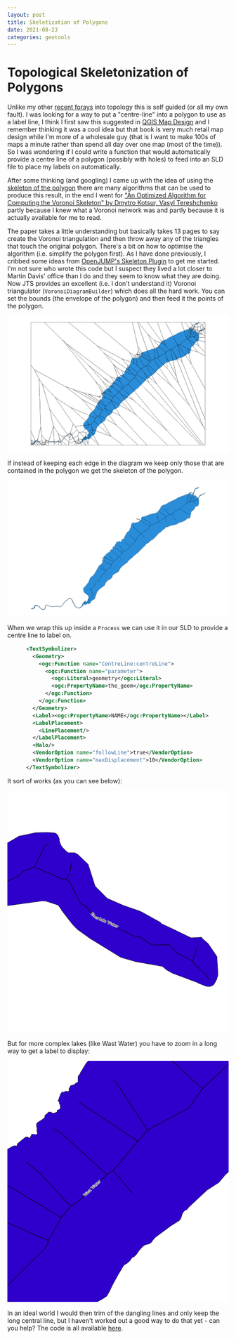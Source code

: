 ```yaml
---
layout: post
title: Skeletization of Polygons
date: 2021-08-23
categories: geotools
---
```


# Topological Skeletonization of Polygons 

Unlike my other [recent forays](/geotools/2021/08/23/Topological-Adventures.html) into topology this is self guided (or all my own fault). I was looking for a way to put a "centre-line" into a polygon to use as a label line, I think I first saw this suggested in [QGIS Map Design](https://locatepress.com/qmd2) and I remember thinking it was a cool idea but that book is very much retail map design while I'm more of a wholesale guy (that is I want to make 100s of maps a minute rather than spend all day over one map (most of the time)). So I was wondering if I could write a function that would automatically provide a centre line of a polygon (possibly with holes) to feed into an SLD file to place my labels on automatically. 

After some thinking (and googling) I came up with the idea of using the [skeleton of the polygon](https://en.wikipedia.org/wiki/Topological_skeleton) there are many algorithms that can be used to produce this result, in the end I went for ["An Optimized Algorithm for Computing the Voronoi Skeleton" by Dmytro Kotsur, Vasyl Tereshchenko](https://www.computingonline.net/files/journals/1/archieve/IJC_2020_19_4_03.pdf) partly because I knew what a Voronoi network was and partly because it is actually available for me to read. 


The paper takes a little understanding but basically takes 13 pages to say create the Voronoi triangulation and then throw away any of the triangles that touch the original polygon. There's a bit on how to optimise the algorithm (i.e. simplify the polygon first). 
As I have done previously, I cribbed some ideas from [OpenJUMP's Skeleton Plugin](https://github.com/openjump-gis/graph-toolbox-extension/blob/main/src/main/java/fr/michaelm/jump/plugin/graph/SkeletonPlugIn.java) to get me started. I'm not sure who wrote this code but I suspect they lived a lot closer to Martin Davis' office than I do and they seem to know what they are doing. 
Now JTS provides an excellent (i.e. I don't understand it) Voronoi triangulator (`VoronoiDiagramBuilder`) which does all the hard work. You can set the bounds (the envelope of the polygon) and then feed it the points of the polygon.

![Voronoi Diagram of Ullswater](/images/voronoi.png "Voronoi Diagram of Ullswater")

If instead of keeping each edge in the diagram we keep only those that are contained in the polygon we get the skeleton of the polygon.

![Skeleton of Ullswater](/images/centreline.png "Skeleton of Ullswater")


When we wrap this up inside a `Process` we can use it in our SLD to provide a centre line to label on.

```xml
      <TextSymbolizer>
        <Geometry>
          <ogc:Function name="CentreLine:centreLine">
            <ogc:Function name="parameter">
              <ogc:Literal>geometry</ogc:Literal>
              <ogc:PropertyName>the_geom</ogc:PropertyName>
            </ogc:Function>
          </ogc:Function>
        </Geometry>
        <Label><ogc:PropertyName>NAME</ogc:PropertyName></Label>
        <LabelPlacement>
          <LinePlacement/>
        </LabelPlacement>
        <Halo/>
        <VendorOption name="followLine">true</VendorOption>
        <VendorOption name="maxDisplacement">10</VendorOption>
      </TextSymbolizer>
```

It sort of works (as you can see below):

![Ennerdale Water](/images/ennerdale.png "Ennerdale Water")

But for more complex lakes (like Wast Water) you have to zoom in a long way to get a label to display:

![Wast Water](/images/wastwater.png "Wast Water")

In an ideal world I would then trim of the dangling lines and only keep the long central line, but I haven't worked out a good way to do that yet - can you help? The code is all available [here](https://gitlab.com/-/snippets/2166025).
